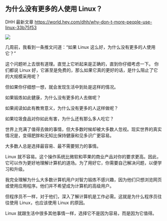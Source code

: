 ## 为什么没有更多的人使用 Linux？

DHH 最新文章 https://world.hey.com/dhh/why-don-t-more-people-use-linux-33b75f53

![](https://cdn.beekka.com/blogimg/asset/202409/bg2024091801.webp)

几周前，我看到一条推文问道：“如果 Linux 这么好，为什么没有更多的人使用它？”

这个问题听上去很有道理。直觉上它听起来是正确的，直到你仔细考虑一下。 你们都说 Linux 好，它甚至是免费的，那么如果它真的更好的话，是什么阻止了它的大规模采用呢？

但如果你仔细想一想，就会发现生活中到处是这样的情况。

如果锻炼如此健康，为什么没有更多的人去做呢？

如果阅读如此有教育意义，为什么没有更多的人这样做呢？

如果垃圾食品对你如此有害，为什么还有那么多人吃它？

世界上充满了值得去做的事情，但大多数时候却被大多数人忽视。现实世界的真实情况是，变得肥胖和无知比保持健康和见多识广更容易。

大多数人总是选择最容易、最不需要努力的事情。

Linux 就不容易。这个操作系统比微软和苹果的商业产品对你的要求更高。因此，它可以作为更好地理解计算机的道场。为了用好它，你需要自己解决问题，以便学习和升级。

我完全理解为什么大多数计算机用户对智力锻炼不感兴趣，因为他们只想浏览网页或使用应用程序。他们并不希望成为计算机的高级用户。

但程序员不一样，对于他们，深入了解计算机是工作必需。这就是为什么程序员往往使用 Linux，也应该使用 Linux 的原因。

Linux 就跟生活中很多其他事情一样，选择它不是因为容易，而是因为它值得。
